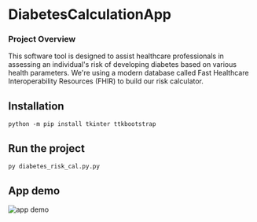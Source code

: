 # DiabetesCalculationApp

### Project Overview

This software tool is designed to assist healthcare professionals in assessing an individual's risk of developing diabetes based on various health parameters. We're using a modern database called Fast Healthcare Interoperability Resources (FHIR) to build our risk calculator.

## Installation

`python -m pip install tkinter ttkbootstrap`

## Run the project

`py diabetes_risk_cal.py.py`

## App demo
![app demo](https://github.com/user-attachments/assets/9f9b69c7-9080-468e-98b4-ea55653618ef)


